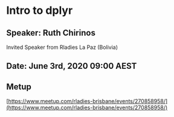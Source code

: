 # Intro to dplyr 

## Speaker: Ruth Chirinos

Invited Speaker from Rladies La Paz (Bolivia)

## Date: June 3rd, 2020 09:00 AEST

## Metup

[https://www.meetup.com/rladies-brisbane/events/270858958/](https://www.meetup.com/rladies-brisbane/events/270858958/)
